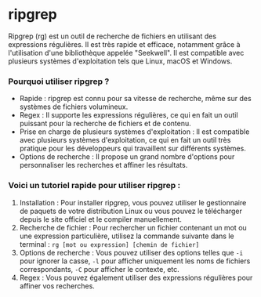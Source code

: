# ripgrep

Ripgrep (rg) est un outil de recherche de fichiers en utilisant des expressions régulières. Il est très rapide et efficace, notamment grâce à l'utilisation d'une bibliothèque appelée "Seekwell". Il est compatible avec plusieurs systèmes d'exploitation tels que Linux, macOS et Windows.

### Pourquoi utiliser ripgrep ?

* Rapide : ripgrep est connu pour sa vitesse de recherche, même sur des systèmes de fichiers volumineux.
* Regex : Il supporte les expressions régulières, ce qui en fait un outil puissant pour la recherche de fichiers et de contenu.
* Prise en charge de plusieurs systèmes d'exploitation : Il est compatible avec plusieurs systèmes d'exploitation, ce qui en fait un outil très pratique pour les développeurs qui travaillent sur différents systèmes.
* Options de recherche : Il propose un grand nombre d'options pour personnaliser les recherches et affiner les résultats.



### Voici un tutoriel rapide pour utiliser ripgrep :

1. Installation : Pour installer ripgrep, vous pouvez utiliser le gestionnaire de paquets de votre distribution Linux ou vous pouvez le télécharger depuis le site officiel et le compiler manuellement.
2. Recherche de fichier : Pour rechercher un fichier contenant un mot ou une expression particulière, utilisez la commande suivante dans le terminal : `rg [mot ou expression] [chemin de fichier]`
3. Options de recherche : Vous pouvez utiliser des options telles que `-i` pour ignorer la casse, `-l` pour afficher uniquement les noms de fichiers correspondants, `-C` pour afficher le contexte, etc.
4. Regex : Vous pouvez également utiliser des expressions régulières pour affiner vos recherches.
